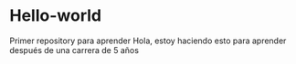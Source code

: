 # Hello-world
Primer repository para aprender
Hola, estoy haciendo esto para aprender después de una carrera de 5 años
